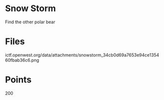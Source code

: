 # Snow Storm
Find the other polar bear

# Files 
ictf.openwest.org/data/attachments/snowstorm_34cb0d69a7653e94ce135460fbab36c6.png

# Points
200
